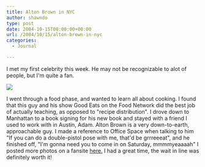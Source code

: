 ```yaml
---
title: Alton Brown in NYC
author: shawndo
type: post
date: 2004-10-15T00:00:00+00:00
url: /2004/10/15/alton-brown-in-nyc
categories:
  - Journal

---
```

I met my first celebrity this week. He may not be recognizable to alot of people, but I'm quite a fan. 

![](/images/2004/10/altonbrown.jpg)

I went through a food phase, and wanted to learn all about cooking. I found that this guy and his show Good Eats on the Food Network did the best job of actually teaching, as opposed to "recipe distribution". I drove down to Manhattan to a book signing for his new book and stayed with a friend I used to work with in Austin, Adam. Alton Brown is a very down-to-earth, approachable guy. I made a reference to Office Space when talking to him "If you can do a double-pistol pose with me, that'd be grrreeeat", and he finished off, "I'm gonna need you to come in on Saturday, mmmmyeaaaah" I posted more photos on a fansite [here.][1] I had a great time, the wait in line was definitely worth it!

 [1]: http://goodeats.dyns.net/viewtopic.php?p=123477#123477
